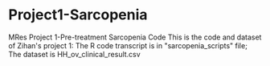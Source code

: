# Project1-Sarcopenia
MRes Project 1-Pre-treatment Sarcopenia Code
This is the code and dataset of Zihan's project 1:
The R code transcript is in "sarcopenia_scripts" file; 
The dataset is HH_ov_clinical_result.csv
